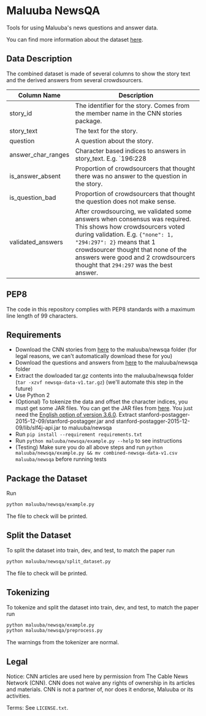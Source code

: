 # Maluuba NewsQA
Tools for using Maluuba's news questions and answer data.

You can find more information about the dataset [here][maluuba_newsqa].

## Data Description

The combined dataset is made of several columns to show the story text and the derived answers from several crowdsourcers.

Column Name | Description
--- | ---
story_id | The identifier for the story. Comes from the member name in the CNN stories package.
story_text | The text for the story.
question | A question about the story.
answer_char_ranges | Character based indices to answers in story_text. E.g. `196:228|196:202,217:228|None`. Answers from different crowdsourcers are separated by `|`, within those, multiple selections from the same crowdsourcer are separated by `,`.  `None` means the crowdsourcer thought there was no answer to the question in the story. The start is inclusive and the end is exclusive. The end may point to whitespace after a token.
is_answer_absent | Proportion of crowdsourcers that thought there was no answer to the question in the story.
is_question_bad | Proportion of crowdsourcers that thought the question does not make sense.
validated_answers | After crowdsourcing, we validated some answers when consensus was required. This shows how crowdsourcers voted during validation. E.g. `{"none": 1, "294:297": 2}` means that 1 crowdsourcer thought that none of the answers were good and 2 crowdsourcers thought that `294:297` was the best answer.

## PEP8
The code in this repository complies with PEP8 standards with a maximum line length of 99 characters.

## Requirements

* Download the CNN stories from [here][cnn_stories] to the maluuba/newsqa folder (for legal reasons, we can't automatically download these for you) 
* Download the questions and answers from [here][maluuba_newsqa_dl] to the maluuba/newsqa folder
* Extract the dowloaded tar.gz contents into the maluuba/newsqa folder (`tar -xzvf newsqa-data-v1.tar.gz`) (we'll automate this step in the future)
* Use Python 2
* (Optional) To tokenize the data and offset the character indices, you must get some JAR files. You can get the JAR files from [here][stanford_tagger]. You just need the [English option of version 3.6.0][stanford_zip_3.6.0]. Extract stanford-postagger-2015-12-09/stanford-postagger.jar and stanford-postagger-2015-12-09/lib/slf4j-api.jar to maluuba/newsqa
* Run `pip install --requirement requirements.txt`
* Run `python maluuba/newsqa/example.py --help` to see instructions
* (Testing) Make sure you do all above steps and run `python maluuba/newsqa/example.py && mv combined-newsqa-data-v1.csv maluuba/newsqa` before running tests 

## Package the Dataset
Run
```sh
python maluuba/newsqa/example.py
```

The file to check will be printed.

## Split the Dataset
To split the dataset into train, dev, and test, to match the paper run
```sh
python maluuba/newsqa/split_dataset.py
```

The file to check will be printed.

[cnn_stories]: http://cs.nyu.edu/~kcho/DMQA/
[maluuba_newsqa]: https://datasets.maluuba.com/NewsQA
[maluuba_newsqa_dl]: https://datasets.maluuba.com/NewsQA/dl
[stanford_tagger]: http://nlp.stanford.edu/software/tagger.html
[stanford_zip_3.6.0]: https://nlp.stanford.edu/software/stanford-postagger-2015-12-09.zip

## Tokenizing

To tokenize and split the dataset into train, dev, and test, to match the paper run 
```sh
python maluuba/newsqa/example.py
python maluuba/newsqa/preprocess.py
```

The warnings from the tokenizer are normal.

## Legal

Notice:  CNN articles are used here by permission from The Cable News Network (CNN).  CNN does not waive any rights of ownership in its articles and materials.  CNN is not a partner of, nor does it endorse, Maluuba or its activities.

Terms: See `LICENSE.txt`.
